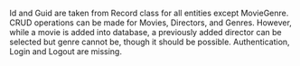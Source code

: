Id and Guid are taken from Record class for all entities except MovieGenre. CRUD operations can be made for Movies, Directors, and Genres. However, while a movie is added into database, a previously added director can be selected but genre cannot be, though it should be possible. Authentication, Login and Logout are missing.
